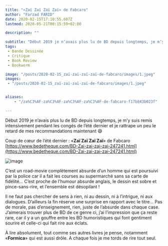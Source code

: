 ```yaml
---
title: "«Zaï Zaï Zaï Zaï» de Fabcaro"
author: "Farzad FARID"
date: 2020-02-15T17:10:55.607Z
lastmod: 2020-05-21T00:15:59+02:00

description: ""

subtitle: "Début 2019 je n’avais plus lu de BD depuis longtemps, je m’y suis remis intensivement pendant les congés de l’été dernier et je rattrape…"
tags:
 - Bande Dessinée
 - Critique
 - Book Review
 - Bookworm

image: "/posts/2020-02-15_zaï-zaï-zaï-zaï-de-fabcaro/images/1.jpeg" 
images:
 - "/posts/2020-02-15_zaï-zaï-zaï-zaï-de-fabcaro/images/1.jpeg"


aliases:
    - "/za%C3%AF-za%C3%AF-za%C3%AF-za%C3%AF-de-fabcaro-f17b843b023f"

---
```


Début 2019 je n’avais plus lu de BD depuis longtemps, je m’y suis remis intensivement pendant les congés de l’été dernier et je rattrape un peu le retard de mes recommandations maintenant 😄

Coup de cœur de l’été dernier : «**Zaï Zaï Zaï Zaï**» de Fabcaro [https://www.bedetheque.com/BD-Zai-zai-zai-zai-247241.html](https://www.bedetheque.com/BD-Zai-zai-zai-zai-247241.html)




![image](/posts/2020-02-15_zaï-zaï-zaï-zaï-de-fabcaro/images/1.jpeg#layoutTextWidth)



C’est un road-movie complètement absurde d’un homme qui est poursuivi par la police car il a fait les courses au supermarché sans sa carte de fidélité… C’est proche de l’humour absurde anglais, le dessin est sobre et pince-sans-rire, et l’ensemble est désopilant !

Il ne faut pas chercher de sens à rien, ni au dessin, ni à l’intrigue, ni aux dialogues. D’ailleurs la fin réserve une surprise en rapport avec le titre… Pas de morale, pas d’enseignement, rien, juste de l’absurde dans chaque case. J’aimerais trouver plus de BD de ce genre ci, j’ai l’impression que ça reste rare, car il y a un gouffre entre les BD humoristiques qui font gentiment sourire et celle-ci qui fait rire aux éclats.

À lire absolument, tout comme ses autres livres je pense, notamment «**Formica**» qui est aussi drôle. A chaque fois je me tords de rire tout seul.
